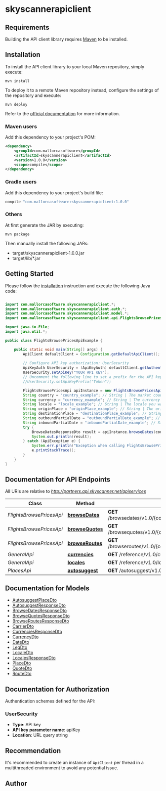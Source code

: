 # skyscannerapiclient

## Requirements

Building the API client library requires [Maven](https://maven.apache.org/) to be installed.

## Installation

To install the API client library to your local Maven repository, simply execute:

```shell
mvn install
```

To deploy it to a remote Maven repository instead, configure the settings of the repository and execute:

```shell
mvn deploy
```

Refer to the [official documentation](https://maven.apache.org/plugins/maven-deploy-plugin/usage.html) for more information.

### Maven users

Add this dependency to your project's POM:

```xml
<dependency>
    <groupId>com.mallorcasoftware</groupId>
    <artifactId>skyscannerapiclient</artifactId>
    <version>1.0.0</version>
    <scope>compile</scope>
</dependency>
```

### Gradle users

Add this dependency to your project's build file:

```groovy
compile "com.mallorcasoftware:skyscannerapiclient:1.0.0"
```

### Others

At first generate the JAR by executing:

    mvn package

Then manually install the following JARs:

* target/skyscannerapiclient-1.0.0.jar
* target/lib/*.jar

## Getting Started

Please follow the [installation](#installation) instruction and execute the following Java code:

```java

import com.mallorcasoftware.skyscannerapiclient.*;
import com.mallorcasoftware.skyscannerapiclient.auth.*;
import com.mallorcasoftware.skyscannerapiclient.model.*;
import com.mallorcasoftware.skyscannerapiclient.api.FlightsBrowsePricesApi;

import java.io.File;
import java.util.*;

public class FlightsBrowsePricesApiExample {

    public static void main(String[] args) {
        ApiClient defaultClient = Configuration.getDefaultApiClient();
        
        // Configure API key authorization: UserSecurity
        ApiKeyAuth UserSecurity = (ApiKeyAuth) defaultClient.getAuthentication("UserSecurity");
        UserSecurity.setApiKey("YOUR API KEY");
        // Uncomment the following line to set a prefix for the API key, e.g. "Token" (defaults to null)
        //UserSecurity.setApiKeyPrefix("Token");

        FlightsBrowsePricesApi apiInstance = new FlightsBrowsePricesApi();
        String country = "country_example"; // String | The market country your user is in
        String currency = "currency_example"; // String | The currency you want the prices in
        String locale = "locale_example"; // String | The locale you want the results in (ISO locale)
        String originPlace = "originPlace_example"; // String | The origin place (see places)
        String destinationPlace = "destinationPlace_example"; // String | The destination place (see places)
        String outboundPartialDate = "outboundPartialDate_example"; // String | The outbound date. Format “yyyy-mm-dd”, “yyyy-mm” or “anytime”.
        String inboundPartialDate = "inboundPartialDate_example"; // String | The return date. Format “yyyy-mm-dd”, “yyyy-mm” or “anytime”. Use empty string for oneway trip.
        try {
            BrowseDatesResponseDto result = apiInstance.browseDates(country, currency, locale, originPlace, destinationPlace, outboundPartialDate, inboundPartialDate);
            System.out.println(result);
        } catch (ApiException e) {
            System.err.println("Exception when calling FlightsBrowsePricesApi#browseDates");
            e.printStackTrace();
        }
    }
}

```

## Documentation for API Endpoints

All URIs are relative to *http://partners.api.skyscanner.net/apiservices*

Class | Method | HTTP request | Description
------------ | ------------- | ------------- | -------------
*FlightsBrowsePricesApi* | [**browseDates**](docs/FlightsBrowsePricesApi.md#browseDates) | **GET** /browsedates/v1.0/{country}/{currency}/{locale}/{originPlace}/{destinationPlace}/{outboundPartialDate}/{inboundPartialDate} | 
*FlightsBrowsePricesApi* | [**browseQuotes**](docs/FlightsBrowsePricesApi.md#browseQuotes) | **GET** /browsequotes/v1.0/{country}/{currency}/{locale}/{originPlace}/{destinationPlace}/{outboundPartialDate}/{inboundPartialDate} | 
*FlightsBrowsePricesApi* | [**browseRoutes**](docs/FlightsBrowsePricesApi.md#browseRoutes) | **GET** /browseroutes/v1.0/{country}/{currency}/{locale}/{originPlace}/{destinationPlace}/{outboundPartialDate}/{inboundPartialDate} | 
*GeneralApi* | [**currencies**](docs/GeneralApi.md#currencies) | **GET** /reference/v1.0/currencies | 
*GeneralApi* | [**locales**](docs/GeneralApi.md#locales) | **GET** /reference/v1.0/locales | 
*PlacesApi* | [**autosuggest**](docs/PlacesApi.md#autosuggest) | **GET** /autosuggest/v1.0/{country}/{currency}/{locale} | 


## Documentation for Models

 - [AutosuggestPlaceDto](docs/AutosuggestPlaceDto.md)
 - [AutosuggestResponseDto](docs/AutosuggestResponseDto.md)
 - [BrowseDatesResponseDto](docs/BrowseDatesResponseDto.md)
 - [BrowseQuotesResponseDto](docs/BrowseQuotesResponseDto.md)
 - [BrowseRoutesResponseDto](docs/BrowseRoutesResponseDto.md)
 - [CarrierDto](docs/CarrierDto.md)
 - [CurrenciesResponseDto](docs/CurrenciesResponseDto.md)
 - [CurrencyDto](docs/CurrencyDto.md)
 - [DateDto](docs/DateDto.md)
 - [LegDto](docs/LegDto.md)
 - [LocaleDto](docs/LocaleDto.md)
 - [LocalesResponseDto](docs/LocalesResponseDto.md)
 - [PlaceDto](docs/PlaceDto.md)
 - [QuoteDto](docs/QuoteDto.md)
 - [RouteDto](docs/RouteDto.md)


## Documentation for Authorization

Authentication schemes defined for the API:
### UserSecurity

- **Type**: API key
- **API key parameter name**: apiKey
- **Location**: URL query string


## Recommendation

It's recommended to create an instance of `ApiClient` per thread in a multithreaded environment to avoid any potential issue.

## Author



